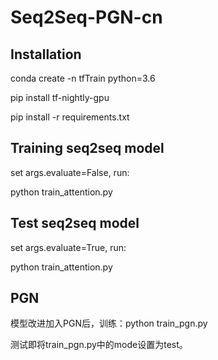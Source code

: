 # Seq2Seq-PGN-cn

## Installation 

conda create -n tfTrain python=3.6

pip install tf-nightly-gpu

pip install -r requirements.txt

## Training seq2seq model

set args.evaluate=False, run:

python train_attention.py 

## Test seq2seq model

set args.evaluate=True, run:

python train_attention.py

## PGN

模型改进加入PGN后，训练：python train_pgn.py

测试即将train_pgn.py中的mode设置为test。

